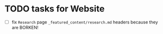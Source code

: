 # TODO tasks for Website

-[ ] fix `Research` page `_featured_content/research.md` headers because they are BORKEN! 